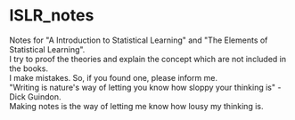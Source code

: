 # ISLR_notes
Notes for "A Introduction to Statistical Learning" and "The Elements of Statistical Learning".  
I try to proof the theories and explain the concept which are not included in the books.  
I make mistakes. So, if you found one, please inform me.  
"Writing is nature's way of letting you know how sloppy your thinking is" - Dick Guindon.  
Making notes is the way of letting me know how lousy my thinking is.  
